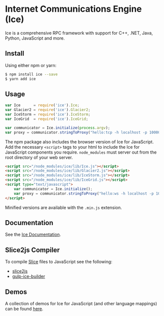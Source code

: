 # Internet Communications Engine (Ice)
Ice is a comprehensive RPC framework with support for C++, .NET, Java, Python, JavaScript and more.

## Install
Using either npm or yarn:

```bash
$ npm install ice --save
$ yarn add ice
```

## Usage

```js
var Ice      = require('ice').Ice;
var Glacier2 = require('ice').Glacier2;
var IceStorm = require('ice').IceStorm;
var IceGrid  = require('ice').IceGrid;

var communicator = Ice.initialize(process.argv);
var proxy = communicator.stringToProxy("hello:tcp -h localhost -p 10000");
```

The npm package also includes the browser version of Ice for JavaScript. Add the necessary `<script>` tags to your html to include the Ice for JavaScript components you require. `node_modules` must server out from the root directory of your web server.

```html
<script src="/node_modules/ice/lib/Ice.js"></script>
<script src="/node_modules/ice/lib/Glacier2.js"></script>
<script src="/node_modules/ice/lib/IceStorm.js"></script>
<script src="/node_modules/ice/lib/IceGrid.js"></script>
<script type="text/javascript">
    var communicator = Ice.initialize();
    var proxy = communicator.stringToProxy("hello:ws -h localhost -p 10002");
</script>
```

Minified versions are available with the `.min.js` extension.

## Documentation

See the [Ice Documentation](https://doc.zeroc.com/display/Ice37/JavaScript+Mapping).

## Slice2js Compiler

To compile [Slice](https://doc.zeroc.com/display/Ice37/The+Slice+Language) files to JavaScript see the following:
- [slice2js](https://github.com/zeroc-ice/npm-slice2js)
- [gulp-ice-builder](https://github.com/zeroc-ice/gulp-ice-builder)

## Demos

A collection of demos for Ice for JavaScript (and other language mappings) can be found [here](https://github.com/zeroc-ice/ice-demos).
